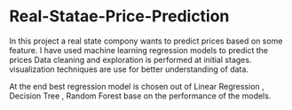 # Real-Statae-Price-Prediction
In this project a real state compony wants to predict prices based on some feature.
I have used machine learning regression models to predict the prices Data cleaning and exploration is performed at initial stages. 
visualization techniques are use for better understanding of data.

At the end best regression model is chosen out of Linear Regression , Decision Tree , Random Forest base on the performance of the models.
